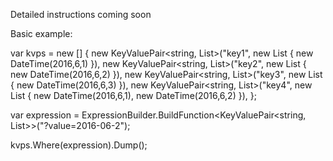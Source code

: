 Detailed instructions coming soon

Basic example:

var kvps = new []
{ 
	new KeyValuePair<string, List<DateTime>>("key1", new List<DateTime> { new DateTime(2016,6,1) }),
	new KeyValuePair<string, List<DateTime>>("key2", new List<DateTime> { new DateTime(2016,6,2) }),
	new KeyValuePair<string, List<DateTime>>("key3", new List<DateTime> { new DateTime(2016,6,3) }),
	new KeyValuePair<string, List<DateTime>>("key4", new List<DateTime> { new DateTime(2016,6,1), new DateTime(2016,6,2) }),
};

var expression = ExpressionBuilder.BuildFunction<KeyValuePair<string, List<DateTime>>>("?value=2016-06-2");

kvps.Where(expression).Dump();